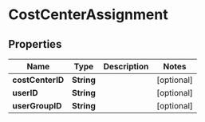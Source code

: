 
# CostCenterAssignment

## Properties
Name | Type | Description | Notes
------------ | ------------- | ------------- | -------------
**costCenterID** | **String** |  |  [optional]
**userID** | **String** |  |  [optional]
**userGroupID** | **String** |  |  [optional]



